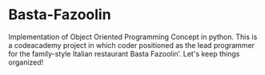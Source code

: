 # Basta-Fazoolin
Implementation of Object Oriented Programming Concept in python.  This is a codeacademy project in which coder positioned as the lead programmer for the family-style Italian restaurant Basta Fazoolin’. Let's keep things organized!
